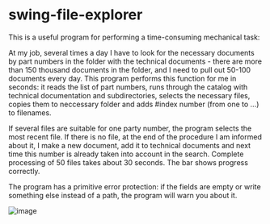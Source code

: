 # swing-file-explorer
This is a useful program for performing a time-consuming mechanical task:

At my job, several times a day I have to look for the necessary documents by part numbers in the folder with the technical documents - 
there are more than 150 thousand documents in the folder, and I need to pull out 50-100 documents every day. 
This program performs this function for me in seconds: it reads the list of part numbers, runs through the catalog with technical documentation and subdirectories, 
selects the necessary files, copies them to neccessary folder and adds #index number (from one to ...) to filenames.

If several files are suitable for one party number, the program selects the most recent file. If there is no file, at the end of the procedure I am informed about it, I make a new document, add it to technical documents and next time this number is already taken into account in the search. Complete processing of 50 files takes about 30 seconds. The bar shows progress correctly.

The program has a primitive error protection: if the fields are empty or write something else instead of a path, the program will warn you about it.

![image](https://user-images.githubusercontent.com/53838650/127382277-4b7f3c3c-4071-4247-a6df-d9392dbe328b.png)


